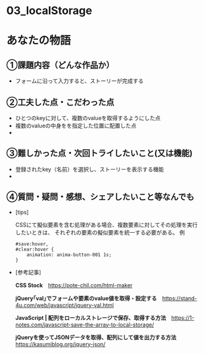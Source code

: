# 03_localStorage
# あなたの物語

## ①課題内容（どんな作品か）
- フォームに沿って入力すると、ストーリーが完成する

## ②工夫した点・こだわった点
- ひとつのkeyに対して、複数のvalueを取得するようにした点
- 複数のvalueの中身をを指定した位置に配置した点
- 

## ③難しかった点・次回トライしたいこと(又は機能)
- 登録されたkey（名前）を選択し、ストーリーを表示する機能
- 

## ④質問・疑問・感想、シェアしたいこと等なんでも
- [tips]

    CSSにて擬似要素を含む処理がある場合、複数要素に対してその処理を実行したいときは、
    それぞれの要素の擬似要素を統一する必要がある。
    例
    ```
    #save:hover,
    #clear:hover {
        animation: anima-button-001 1s;
    }
    ```

- [参考記事]

    **CSS Stock**　https://pote-chil.com/html-maker

    **jQuery｢val｣でフォームや要素のvalue値を取得・設定する**　https://stand-4u.com/web/javascript/jquery-val.html

    ****JavaScript | 配列をローカルストレージで保存、取得する方法****　https://1-notes.com/javascript-save-the-array-to-local-storage/

    ****jQueryを使ってJSONデータを取得、配列にして値を出力する方法****　https://kasumiblog.org/jquery-json/
